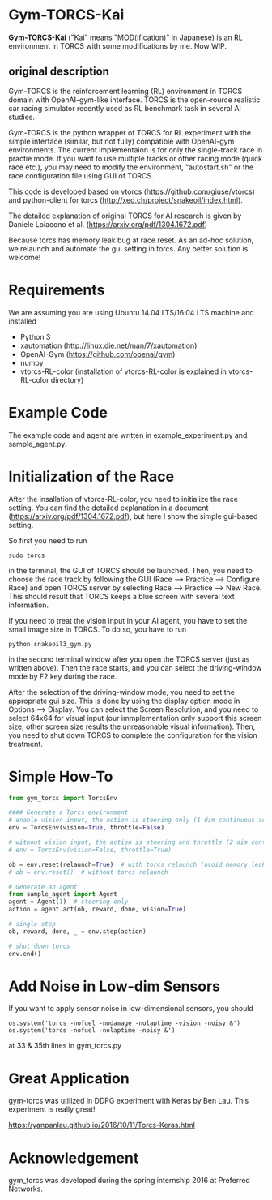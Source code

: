 # Gym-TORCS-Kai

**Gym-TORCS-Kai** ("Kai" means "MOD(ification)" in Japanese) is an RL environment in TORCS with some modifications by me.
Now WIP.

## original description
Gym-TORCS is the reinforcement learning (RL) environment in TORCS domain with OpenAI-gym-like interface.
TORCS is the open-rource realistic car racing simulator recently used as RL benchmark task in several AI studies.

Gym-TORCS is the python wrapper of TORCS for RL experiment with the simple interface (similar, but not fully) compatible with OpenAI-gym environments. The current implementaion is for only the single-track race in practie mode. If you want to use multiple tracks or other racing mode (quick race etc.), you may need to modify the environment, "autostart.sh" or the race configuration file using GUI of TORCS.

This code is developed based on vtorcs (https://github.com/giuse/vtorcs)
and python-client for torcs (http://xed.ch/project/snakeoil/index.html).

The detailed explanation of original TORCS for AI research is given by Daniele Loiacono et al. (https://arxiv.org/pdf/1304.1672.pdf)

Because torcs has memory leak bug at race reset.
As an ad-hoc solution, we relaunch and automate the gui setting in torcs.
Any better solution is welcome!

# Requirements
We are assuming you are using Ubuntu 14.04 LTS/16.04 LTS machine and installed
* Python 3
* xautomation (http://linux.die.net/man/7/xautomation)
* OpenAI-Gym (https://github.com/openai/gym)
* numpy
* vtorcs-RL-color (installation of vtorcs-RL-color is explained in vtorcs-RL-color directory)

# Example Code
The example code and agent are written in example_experiment.py and sample_agent.py.

# Initialization of the Race
After the insallation of vtorcs-RL-color, you need to initialize the race setting. You can find the detailed explanation in a document (https://arxiv.org/pdf/1304.1672.pdf), but here I show the simple gui-based setting.

So first you need to run
```
sudo torcs
```
in the terminal, the GUI of TORCS should be launched.
Then, you need to choose the race track by following the GUI (Race --> Practice --> Configure Race) and open TORCS server by selecting Race --> Practice --> New Race. This should result that TORCS keeps a blue screen with several text information.

If you need to treat the vision input in your AI agent, you have to set the small image size in TORCS. To do so, you have to run
```
python snakeoil3_gym.py
```
in the second terminal window after you open the TORCS server (just as written above). Then the race starts, and you can select the driving-window mode by F2 key during the race.

After the selection of the driving-window mode, you need to set the appropriate gui size. This is done by using the display option mode in Options --> Display. You can select the Screen Resolution, and you need to select 64x64 for visual input (our immplementation only support this screen size, other screen size results the unreasonable visual information). Then, you need to shut down TORCS to complete the configuration for the vision treatment.


# Simple How-To

```python
from gym_torcs import TorcsEnv

#### Generate a Torcs environment
# enable vision input, the action is steering only (1 dim continuous action)
env = TorcsEnv(vision=True, throttle=False)

# without vision input, the action is steering and throttle (2 dim continuous action)
# env = TorcsEnv(vision=False, throttle=True)

ob = env.reset(relaunch=True)  # with torcs relaunch (avoid memory leak bug in torcs)
# ob = env.reset()  # without torcs relaunch

# Generate an agent
from sample_agent import Agent
agent = Agent(1)  # steering only
action = agent.act(ob, reward, done, vision=True)

# single step
ob, reward, done, _ = env.step(action)

# shut down torcs
env.end()
```

# 

# Add Noise in Low-dim Sensors

If you want to apply sensor noise in low-dimensional sensors, you should 

```
os.system('torcs -nofuel -nodamage -nolaptime -vision -noisy &')
os.system('torcs -nofuel -nolaptime -noisy &')
```

at 33 & 35th lines in gym_torcs.py

# Great Application
gym-torcs was utilized in DDPG experiment with Keras by Ben Lau. 
This experiment is really great!

https://yanpanlau.github.io/2016/10/11/Torcs-Keras.html

# Acknowledgement
gym_torcs was developed during the spring internship 2016 at Preferred Networks.
